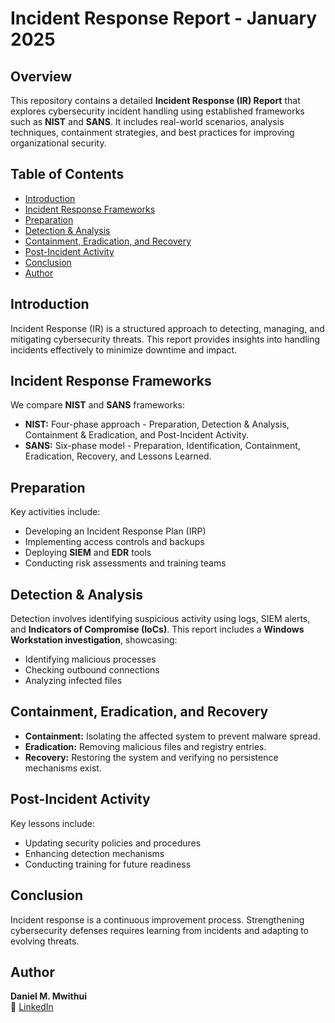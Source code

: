 # Incident Response Report - January 2025 

## Overview
This repository contains a detailed **Incident Response (IR) Report** that explores cybersecurity incident handling using established frameworks such as **NIST** and **SANS**. It includes real-world scenarios, analysis techniques, containment strategies, and best practices for improving organizational security. 
 
## Table of Contents          
- [Introduction](#introduction)  
- [Incident Response Frameworks](#incident-response-frameworks)  
- [Preparation](#preparation) 
- [Detection & Analysis](#detection--analysis)   
- [Containment, Eradication, and Recovery](#containment-eradication-and-recovery) 
- [Post-Incident Activity](#post-incident-activity)
- [Conclusion](#conclusion)
- [Author](#author)

## Introduction
Incident Response (IR) is a structured approach to detecting, managing, and mitigating cybersecurity threats. This report provides insights into handling incidents effectively to minimize downtime and impact.

## Incident Response Frameworks
We compare **NIST** and **SANS** frameworks:
- **NIST:** Four-phase approach - Preparation, Detection & Analysis, Containment & Eradication, and Post-Incident Activity.
- **SANS:** Six-phase model - Preparation, Identification, Containment, Eradication, Recovery, and Lessons Learned.

## Preparation
Key activities include:
- Developing an Incident Response Plan (IRP)
- Implementing access controls and backups
- Deploying **SIEM** and **EDR** tools
- Conducting risk assessments and training teams

## Detection & Analysis
Detection involves identifying suspicious activity using logs, SIEM alerts, and **Indicators of Compromise (IoCs)**. This report includes a **Windows Workstation investigation**, showcasing:
- Identifying malicious processes
- Checking outbound connections
- Analyzing infected files

## Containment, Eradication, and Recovery
- **Containment:** Isolating the affected system to prevent malware spread.
- **Eradication:** Removing malicious files and registry entries.
- **Recovery:** Restoring the system and verifying no persistence mechanisms exist.

## Post-Incident Activity
Key lessons include:
- Updating security policies and procedures
- Enhancing detection mechanisms
- Conducting training for future readiness

## Conclusion
Incident response is a continuous improvement process. Strengthening cybersecurity defenses requires learning from incidents and adapting to evolving threats.

## Author
**Daniel M. Mwithui**  
📌 [LinkedIn](https://linkedin.com/in/daniel-mwendwa-mwithui)  
